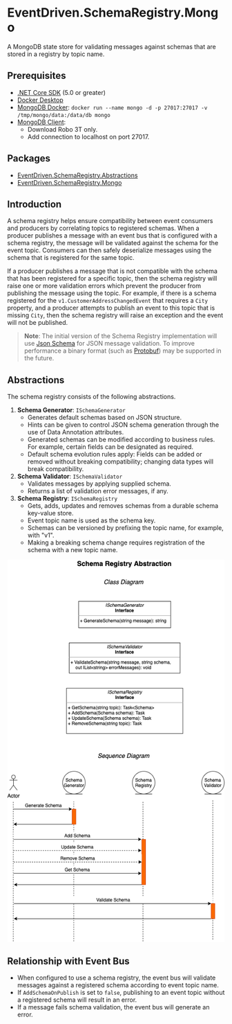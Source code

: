# EventDriven.SchemaRegistry.Mongo

A MongoDB state store for validating messages against schemas that are stored in a registry by topic name.

## Prerequisites
- [.NET Core SDK](https://dotnet.microsoft.com/download) (5.0 or greater)
- [Docker Desktop](https://www.docker.com/products/docker-desktop)
- [MongoDB Docker](https://hub.docker.com/_/mongo): `docker run --name mongo -d -p 27017:27017 -v /tmp/mongo/data:/data/db mongo`
- [MongoDB Client](https://robomongo.org/download):
  - Download Robo 3T only.
  - Add connection to localhost on port 27017.

## Packages
- [EventDriven.SchemaRegistry.Abstractions](https://www.nuget.org/packages/EventDriven.SchemaRegistry.Abstractions)
- [EventDriven.SchemaRegistry.Mongo](https://www.nuget.org/packages/EventDriven.SchemaRegistry.Mongo)

## Introduction

A schema registry helps ensure compatibility between event consumers and producers by correlating topics to registered schemas. When a producer publishes a message with an event bus that is configured with a schema registry, the message will be validated against the schema for the event topic. Consumers can then safely deserialize messages using the schema that is registered for the same topic.

If a producer publishes a message that is not compatible with the schema that has been registered for a specific topic, then the schema registry will raise one or more validation errors which prevent the producer from publishing the message using the topic. For example, if there is a schema registered for the `v1.CustomerAddressChangedEvent` that requires a `City` property, and a producer attempts to publish an event to this topic that is missing `City`, then the schema registry will raise an exception and the event will not be published.

> **Note**: The initial version of the Schema Registry implementation will use [Json Schema](https://www.newtonsoft.com/jsonschema) for JSON message validation. To improve performance a binary format (such as [Protobuf](https://developers.google.com/protocol-buffers)) may be supported in the future.

## Abstractions

The schema registry consists of the following abstractions.
1. **Schema Generator**: `ISchemaGenerator`
   - Generates default schemas based on JSON structure.
   - Hints can be given to control JSON schema generation through the use of Data Annotation attributes. 
   - Generated schemas can be modified according to business rules. For example, certain fields can be designated as required.
   - Default schema evolution rules apply: Fields can be added or removed without breaking compatibility; changing data types will break compatibility.
2. **Schema Validator**: `ISchemaValidator`
   - Validates messages by applying supplied schema.
   - Returns a list of validation error messages, if any.
3. **Schema Registry**: `ISchemaRegistry`
   - Gets, adds, updates and removes schemas from a durable schema key-value store.
   - Event topic name is used as the schema key.
   - Schemas can be versioned by prefixing the topic name, for example, with "v1".
   - Making a breaking schema change requires registration of the schema with a new topic name.

<p align="center">
  <img width="600" src="images/event-driven-schema-registry.png">
</p>

## Relationship with Event Bus

   - When configured to use a schema registry, the event bus will validate messages against a registered schema according to event topic name.
   - If `AddSchemaOnPublish` is set to `false`, publishing to an event topic without a registered schema will result in an error.
   - If a message fails schema validation, the event bus will generate an error.

